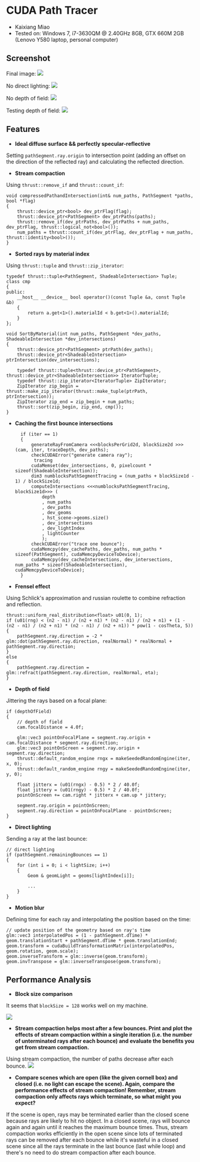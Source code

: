 CUDA Path Tracer
================

* Kaixiang Miao
* Tested on: Windows 7, i7-3630QM @ 2.40GHz 8GB, GTX 660M 2GB (Lenovo Y580 laptop, personal computer)

## Screenshot

Final image:
![](./img/a.png)

No direct lighting:
![](./img/e.png)

No depth of field:
![](./img/b.png)

Testing depth of field:
![](./img/d.png)

## Features

* **Ideal diffuse surface && perfectly specular-reflective**

Setting `pathSegment.ray.origin` to intersection point (adding an offset on the direction of the reflected ray) and calculating the reflected direction.

* **Stream compaction**

Using `thrust::remove_if` and `thrust::count_if`:

	void compressedPathandIntersection(int& num_paths, PathSegment *paths, bool *flag)
	{
		thrust::device_ptr<bool> dev_ptrFlag(flag);
		thrust::device_ptr<PathSegment> dev_ptrPaths(paths);
		thrust::remove_if(dev_ptrPaths, dev_ptrPaths + num_paths, dev_ptrFlag, thrust::logical_not<bool>());
		num_paths = thrust::count_if(dev_ptrFlag, dev_ptrFlag + num_paths, thrust::identity<bool>());
	}


* **Sorted rays by material index**

Using `thrust::tuple` and `thrust::zip_iterator`:
 
	typedef thrust::tuple<PathSegment, ShadeableIntersection> Tuple;
	class cmp
	{
	public:
		__host__ __device__ bool operator()(const Tuple &a, const Tuple &b)
		{
			return a.get<1>().materialId < b.get<1>().materialId;
		}
	};
	
	void SortByMaterial(int num_paths, PathSegment *dev_paths, ShadeableIntersection *dev_intersections)
	{
		thrust::device_ptr<PathSegment> ptrPath(dev_paths);
		thrust::device_ptr<ShadeableIntersection> ptrIntersection(dev_intersections);
		
		typedef thrust::tuple<thrust::device_ptr<PathSegment>, thrust::device_ptr<ShadeableIntersection>> IteratorTuple;
		typedef thrust::zip_iterator<IteratorTuple> ZipIterator;
		ZipIterator zip_begin = thrust::make_zip_iterator(thrust::make_tuple(ptrPath, ptrIntersection));
		ZipIterator zip_end = zip_begin + num_paths;
		thrust::sort(zip_begin, zip_end, cmp());
	}

* **Caching the first bounce intersections**

		if (iter == 1)
		{
			generateRayFromCamera <<<blocksPerGrid2d, blockSize2d >>>(cam, iter, traceDepth, dev_paths);
			checkCUDAError("generate camera ray");
			 tracing
			cudaMemset(dev_intersections, 0, pixelcount * sizeof(ShadeableIntersection));
			dim3 numblocksPathSegmentTracing = (num_paths + blockSize1d - 1) / blockSize1d;
			computeIntersections <<<numblocksPathSegmentTracing, blockSize1d>>> (
				depth
				, num_paths
				, dev_paths
				, dev_geoms
				, hst_scene->geoms.size()
				, dev_intersections
				, dev_lightIndex
				, lightCounter
				);
			checkCUDAError("trace one bounce");
			cudaMemcpy(dev_cachePaths, dev_paths, num_paths * sizeof(PathSegment), cudaMemcpyDeviceToDevice);
			cudaMemcpy(dev_cacheIntersections, dev_intersections, num_paths * sizeof(ShadeableIntersection), cudaMemcpyDeviceToDevice);
		}

* **Frensel effect**

Using Schlick's approximation and russian roulette to combine refraction and reflection.

	thrust::uniform_real_distribution<float> u01(0, 1);
	if (u01(rng) < (n2 - n1) / (n2 + n1) * (n2 - n1) / (n2 + n1) + (1 - (n2 - n1) / (n2 + n1) * (n2 - n1) / (n2 + n1)) * pow(1 - cosTheta, 5))
	{
		pathSegment.ray.direction = -2 * glm::dot(pathSegment.ray.direction, realNormal) * realNormal + pathSegment.ray.direction;
	}
	else
	{
		pathSegment.ray.direction = glm::refract(pathSegment.ray.direction, realNormal, eta);
	}

* **Depth of field**

Jittering the rays based on a focal plane:

	if (depthOfField)
	{
		// depth of field
		cam.focalDistance = 4.0f;

		glm::vec3 pointOnFocalPlane = segment.ray.origin + cam.focalDistance * segment.ray.direction;
		glm::vec3 pointOnScreen = segment.ray.origin + segment.ray.direction;
		thrust::default_random_engine rngx = makeSeededRandomEngine(iter, x, 0);
		thrust::default_random_engine rngy = makeSeededRandomEngine(iter, y, 0);
		
		float jitterx = (u01(rngx) - 0.5) * 2 / 40.0f;
		float jittery = (u01(rngy) - 0.5) * 2 / 40.0f;
		pointOnScreen += cam.right * jitterx + cam.up * jittery;

		segment.ray.origin = pointOnScreen;
		segment.ray.direction = pointOnFocalPlane - pointOnScreen;
	}

* **Direct lighting**

Sending a ray at the last bounce:

	// direct lighting
	if (pathSegment.remainingBounces == 1)
	{
		for (int i = 0; i < lightSize; i++)
		{
			Geom & geomLight = geoms[lightIndex[i]];
			
			...
		}
	}

* **Motion blur**

Defining time for each ray and interpolating the position based on the time:

	// update position of the geometry based on ray's time
	glm::vec3 interpolatedPos = (1 - pathSegment.dTime) * geom.translationStart + pathSegment.dTime * geom.translationEnd;
	geom.transform = cudaBuildTransformationMatrix(interpolatedPos, geom.rotation, geom.scale);
	geom.inverseTransform = glm::inverse(geom.transform);
	geom.invTranspose = glm::inverseTranspose(geom.transform);

## Performance Analysis

* **Block size comparison**

It seems that `blockSize = 128` works well on my machine.

![](./img/table2.jpg)

* **Stream compaction helps most after a few bounces. Print and plot the effects of stream compaction within a single iteration (i.e. the number of unterminated rays after each bounce) and evaluate the benefits you get from stream compaction.**

Using stream compaction, the number of paths decrease after each bounce.
![](./img/table1.jpg)

* **Compare scenes which are open (like the given cornell box) and closed (i.e. no light can escape the scene). Again, compare the performance effects of stream compaction! Remember, stream compaction only affects rays which terminate, so what might you expect?**

If the scene is open, rays may be terminated earlier than the closed scene because rays are likely to hit no object. In a closed scene, rays will bounce again and again until it reaches the maximum bounce times. Thus, stream compaction works efficiently in the open scene since lots of terminated rays can be removed after each bounce while it's wasteful in a closed scene since all the rays terminate in the last bounce (last while loop) and there's no need to do stream compaction after each bounce.









